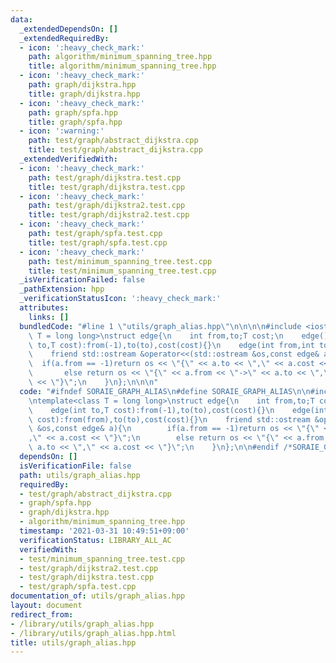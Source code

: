 ```yaml
---
data:
  _extendedDependsOn: []
  _extendedRequiredBy:
  - icon: ':heavy_check_mark:'
    path: algorithm/minimum_spanning_tree.hpp
    title: algorithm/minimum_spanning_tree.hpp
  - icon: ':heavy_check_mark:'
    path: graph/dijkstra.hpp
    title: graph/dijkstra.hpp
  - icon: ':heavy_check_mark:'
    path: graph/spfa.hpp
    title: graph/spfa.hpp
  - icon: ':warning:'
    path: test/graph/abstract_dijkstra.cpp
    title: test/graph/abstract_dijkstra.cpp
  _extendedVerifiedWith:
  - icon: ':heavy_check_mark:'
    path: test/graph/dijkstra.test.cpp
    title: test/graph/dijkstra.test.cpp
  - icon: ':heavy_check_mark:'
    path: test/graph/dijkstra2.test.cpp
    title: test/graph/dijkstra2.test.cpp
  - icon: ':heavy_check_mark:'
    path: test/graph/spfa.test.cpp
    title: test/graph/spfa.test.cpp
  - icon: ':heavy_check_mark:'
    path: test/minimum_spanning_tree.test.cpp
    title: test/minimum_spanning_tree.test.cpp
  _isVerificationFailed: false
  _pathExtension: hpp
  _verificationStatusIcon: ':heavy_check_mark:'
  attributes:
    links: []
  bundledCode: "#line 1 \"utils/graph_alias.hpp\"\n\n\n\n#include <iostream>\n\ntemplate<class\
    \ T = long long>\nstruct edge{\n    int from,to;T cost;\n    edge(){}\n    edge(int\
    \ to,T cost):from(-1),to(to),cost(cost){}\n    edge(int from,int to,T cost):from(from),to(to),cost(cost){}\n\
    \    friend std::ostream &operator<<(std::ostream &os,const edge& a){\n      \
    \  if(a.from == -1)return os << \"{\" << a.to << \",\" << a.cost << \"}\";\n \
    \       else return os << \"{\" << a.from << \"->\" << a.to << \",\" << a.cost\
    \ << \"}\";\n    }\n};\n\n\n"
  code: "#ifndef SORAIE_GRAPH_ALIAS\n#define SORAIE_GRAPH_ALIAS\n\n#include <iostream>\n\
    \ntemplate<class T = long long>\nstruct edge{\n    int from,to;T cost;\n    edge(){}\n\
    \    edge(int to,T cost):from(-1),to(to),cost(cost){}\n    edge(int from,int to,T\
    \ cost):from(from),to(to),cost(cost){}\n    friend std::ostream &operator<<(std::ostream\
    \ &os,const edge& a){\n        if(a.from == -1)return os << \"{\" << a.to << \"\
    ,\" << a.cost << \"}\";\n        else return os << \"{\" << a.from << \"->\" <<\
    \ a.to << \",\" << a.cost << \"}\";\n    }\n};\n\n#endif /*SORAIE_GRAPH_ALIAS*/"
  dependsOn: []
  isVerificationFile: false
  path: utils/graph_alias.hpp
  requiredBy:
  - test/graph/abstract_dijkstra.cpp
  - graph/spfa.hpp
  - graph/dijkstra.hpp
  - algorithm/minimum_spanning_tree.hpp
  timestamp: '2021-03-31 10:49:51+09:00'
  verificationStatus: LIBRARY_ALL_AC
  verifiedWith:
  - test/minimum_spanning_tree.test.cpp
  - test/graph/dijkstra2.test.cpp
  - test/graph/dijkstra.test.cpp
  - test/graph/spfa.test.cpp
documentation_of: utils/graph_alias.hpp
layout: document
redirect_from:
- /library/utils/graph_alias.hpp
- /library/utils/graph_alias.hpp.html
title: utils/graph_alias.hpp
---
```

